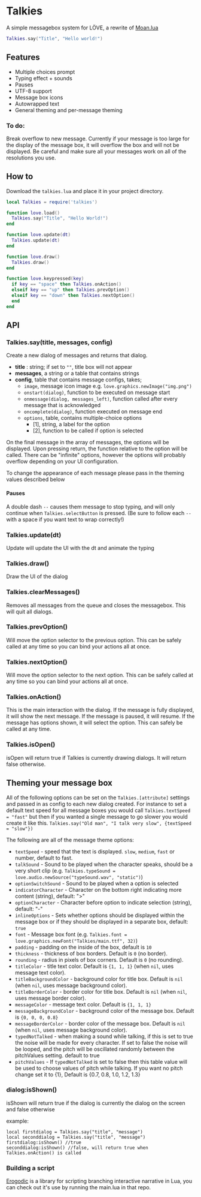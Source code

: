 # Talkies
A simple messagebox system for LÖVE, a rewrite of [Moan.lua](https://github.com/tanema/moan.lua)

```lua
Talkies.say("Title", "Hello world!")
```

## Features
- Multiple choices prompt
- Typing effect + sounds
- Pauses
- UTF-8 support
- Message box icons
- Autowrapped text
- General theming and per-message theming

### To do:
Break overflow to new message. Currently if your message is too large for the display
of the message box, it will overflow the box and will not be displayed. Be careful
and make sure all your messages work on all of the resolutions you use.

## How to
Download the `talkies.lua` and place it in your project directory.

```lua
local Talkies = require('talkies')

function love.load()
  Talkies.say("Title", "Hello World!")
end

function love.update(dt)
  Talkies.update(dt)
end

function love.draw()
  Talkies.draw()
end

function love.keypressed(key)
  if key == "space" then Talkies.onAction()
  elseif key == "up" then Talkies.prevOption()
  elseif key == "down" then Talkies.nextOption()
  end
end
```

## API

### Talkies.say(title, messages, config)
Create a new dialog of messages and returns that dialog.

- **title** : string; if set to `""`, title box will not appear
- **messages**, a string or a table that contains strings
- **config**, table that contains message configs, takes;
  * `image`, message icon image e.g. `love.graphics.newImage("img.png")`
  * `onstart(dialog)`, function to be executed on message start
  * `onmessage(dialog, messages_left)`, function called after every message that is acknowledged
  * `oncomplete(dialog)`, function executed on message end
  * `options`, table, contains multiple-choice options
    - [1], string, a label for the option
    - [2], function to be called if option is selected

On the final message in the array of messages, the options will be displayed.
Upon pressing return, the function relative to the option will be called. There
can be "infinite" options, however the options will probably overflow depending
on your UI configuration.

To change the appearance of each message please pass in the theming values described
below

#### Pauses
A double dash `--` causes them message to stop typing, and will only continue when
`Talkies.selectButton` is pressed. (Be sure to follow each `--` with a space if you
want text to wrap correctly!)

### Talkies.update(dt)
Update will update the UI with the dt and animate the typing

### Talkies.draw()
Draw the UI of the dialog

### Talkies.clearMessages()
Removes all messages from the queue and closes the messagebox. This will quit all dialogs.

### Talkies.prevOption()
Will move the option selector to the previous option. This can be safely called at any
time so you can bind your actions all at once.

### Talkies.nextOption()
Will move the option selector to the next option. This can be safely called at any
time so you can bind your actions all at once.

### Talkies.onAction()
This is the main interaction with the dialog. If the message is fully displayed,
it will show the next message. If the message is paused, it will resume. If the
message has options shown, it will select the option. This can safely be called
at any time.

### Talkies.isOpen()
isOpen will return true if Talkies is currently drawing dialogs. It will return
false otherwise.

## Theming your message box
All of the following options can be set on the `Talkies.[attribute]` settings and
passed in as config to each new dialog created. For instance to set a default text
speed for all message boxes you would call `Talkies.textSpeed = "fast"` but then if
you wanted a single message to go slower you would create it like this.
`Talkies.say("Old man", "I talk very slow", {textSpeed = "slow"})`

The following are all of the message theme options:
* `textSpeed` - speed that the text is displayed. `slow`, `medium`, `fast` or number, default to fast.
* `talkSound` - Sound to be played when the character speaks, should be a very short clip (e.g. `Talkies.typeSound = love.audio.newSource("typeSound.wav", "static")`)
* `optionSwitchSound` - Sound to be played when a option is selected
* `indicatorCharacter` - Character on the bottom right indicating more content (string), default: ">"
* `optionCharacter` - Character before option to indicate selection (string), default: "-"
* `inlineOptions` - Sets whether options should be displayed within the message box or if they should be displayed in a separate box, default: `true`
* `font` - Message box font (e.g. `Talkies.font = love.graphics.newFont("Talkies/main.ttf", 32)`)
* `padding` - padding on the inside of the box, default is `10`
* `thickness` - thickness of box borders. Default is `0` (no border).
* `rounding` - radius in pixels of box corners. Default is `0` (no rounding).
* `titleColor` - title text color. Default is `{1, 1, 1}` (when `nil`, uses message text color).
* `titleBackgroundColor` - background color for title box. Default is `nil` (when `nil`, uses message background color).
* `titleBorderColor` - border color for title box. Default is `nil` (when `nil`, uses message border color).
* `messageColor` - message text color. Default is `{1, 1, 1}`
* `messageBackgroundColor` - background color of the message box. Default is `{0, 0, 0, 0.8}`
* `messageBorderColor` - border color of the message box. Default is `nil` (when `nil`, uses message background color).
* `typedNotTalked` - when making a sound while talking, if this is set to true the
  noise will be made for every character. If set to false the noise will be looped,
  and the pitch will be oscillated randomly between the pitchValues setting. default to true
* `pitchValues` - If `typedNotTalked` is set to false then this table value will be
  used to choose values of pitch while talking. If you want no pitch change set it to
  {1}, Default is {0.7, 0.8, 1.0, 1.2, 1.3}

### dialog:isShown()
isShown will return true if the dialog is currently the dialog on the screen and
false otherwise

example:
```
local firstdialog = Talkies.say("title", "message")
local seconddialog = Talkies.say("title", "message")
firstdialog:isShown() //true
seconddialog:isShown() //false, will return true when Talkies.onAction() is called
```

### Building a script

[Erogodic](https://github.com/oniietzschan/erogodic) is a library for scripting
branching interactive narrative in Lua, you can check out it's use by running the
main.lua in that repo.
